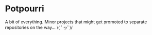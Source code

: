 Potpourri
===

A bit of everything. Minor projects that might get promoted to separate repositories on the way... \\( ﾟヮﾟ)/